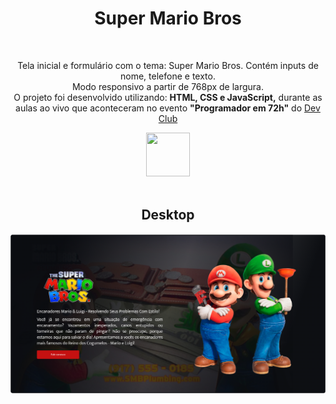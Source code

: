 <h1 align=center>Super Mario Bros</h1>
<br>
<p align=center>Tela inicial e formulário com o tema: Super Mario Bros. Contém inputs de nome, telefone e texto. 
  <br>
  Modo responsivo a partir de 768px de largura.
  <br>
  O projeto foi desenvolvido utilizando: <b>HTML, CSS e JavaScript,</b> durante as aulas ao vivo que aconteceram no evento <b>"Programador em 72h"</b> do <a href="https://rodolfomori.com.br/devclub/" target="_blank">Dev Club</a></p>
<div align=center>
  <a href="https://rodolfomori.com.br/devclub/">
    <img width=70px height=70px src="https://rodolfomori.com.br/wp-content/webp-express/webp-images/uploads/elementor/thumbs/LOGO_1-pl6s0w83bob17fyv2myc9hccfjkrd6md916y3lfbcg.png.webp">
  </a>
</div>
<br>

<div align=center>
  <h2>Desktop</h2>
  <a href="https://cyberxdolly.github.io/projeto-mario-bros/">
    <img src="https://raw.githubusercontent.com/RuthLopesDiniz/Site_Super_Mario/c6a6ac469b6d5fc0d9ab48e1fa693721a6169a2c/assets/desktop.PNG">
    <br><br>
   
